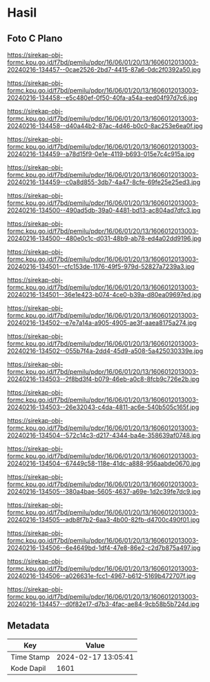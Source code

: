 # Hasil

## Foto C Plano

https://sirekap-obj-formc.kpu.go.id/f7bd/pemilu/pdpr/16/06/01/20/13/1606012013003-20240216-134457--0cae2526-2bd7-4415-87a6-0dc2f0392a50.jpg

https://sirekap-obj-formc.kpu.go.id/f7bd/pemilu/pdpr/16/06/01/20/13/1606012013003-20240216-134458--e5c480ef-0f50-40fa-a54a-eed04f97d7c6.jpg

https://sirekap-obj-formc.kpu.go.id/f7bd/pemilu/pdpr/16/06/01/20/13/1606012013003-20240216-134458--d40a44b2-87ac-4d46-b0c0-8ac253e6ea0f.jpg

https://sirekap-obj-formc.kpu.go.id/f7bd/pemilu/pdpr/16/06/01/20/13/1606012013003-20240216-134459--a78d15f9-0e1e-4119-b693-015e7c4c915a.jpg

https://sirekap-obj-formc.kpu.go.id/f7bd/pemilu/pdpr/16/06/01/20/13/1606012013003-20240216-134459--c0a8d855-3db7-4a47-8cfe-69fe25e25ed3.jpg

https://sirekap-obj-formc.kpu.go.id/f7bd/pemilu/pdpr/16/06/01/20/13/1606012013003-20240216-134500--490ad5db-39a0-4481-bd13-ac804ad7dfc3.jpg

https://sirekap-obj-formc.kpu.go.id/f7bd/pemilu/pdpr/16/06/01/20/13/1606012013003-20240216-134500--480e0c1c-d031-48b9-ab78-ed4a02dd9196.jpg

https://sirekap-obj-formc.kpu.go.id/f7bd/pemilu/pdpr/16/06/01/20/13/1606012013003-20240216-134501--cfc153de-1176-49f5-979d-52827a7239a3.jpg

https://sirekap-obj-formc.kpu.go.id/f7bd/pemilu/pdpr/16/06/01/20/13/1606012013003-20240216-134501--36e1e423-b074-4ce0-b39a-d80ea09697ed.jpg

https://sirekap-obj-formc.kpu.go.id/f7bd/pemilu/pdpr/16/06/01/20/13/1606012013003-20240216-134502--e7e7a14a-a905-4905-ae3f-aaea8175a274.jpg

https://sirekap-obj-formc.kpu.go.id/f7bd/pemilu/pdpr/16/06/01/20/13/1606012013003-20240216-134502--055b7f4a-2dd4-45d9-a508-5a425030339e.jpg

https://sirekap-obj-formc.kpu.go.id/f7bd/pemilu/pdpr/16/06/01/20/13/1606012013003-20240216-134503--2f8bd3f4-b079-46eb-a0c8-8fcb9c726e2b.jpg

https://sirekap-obj-formc.kpu.go.id/f7bd/pemilu/pdpr/16/06/01/20/13/1606012013003-20240216-134503--26e32043-c4da-4811-ac6e-540b505c165f.jpg

https://sirekap-obj-formc.kpu.go.id/f7bd/pemilu/pdpr/16/06/01/20/13/1606012013003-20240216-134504--572c14c3-d217-4344-ba4e-358639af0748.jpg

https://sirekap-obj-formc.kpu.go.id/f7bd/pemilu/pdpr/16/06/01/20/13/1606012013003-20240216-134504--67449c58-118e-41dc-a888-956aabde0670.jpg

https://sirekap-obj-formc.kpu.go.id/f7bd/pemilu/pdpr/16/06/01/20/13/1606012013003-20240216-134505--380a4bae-5605-4637-a69e-1d2c39fe7dc9.jpg

https://sirekap-obj-formc.kpu.go.id/f7bd/pemilu/pdpr/16/06/01/20/13/1606012013003-20240216-134505--adb8f7b2-6aa3-4b00-82fb-d4700c490f01.jpg

https://sirekap-obj-formc.kpu.go.id/f7bd/pemilu/pdpr/16/06/01/20/13/1606012013003-20240216-134506--6e4649bd-1df4-47e8-86e2-c2d7b875a497.jpg

https://sirekap-obj-formc.kpu.go.id/f7bd/pemilu/pdpr/16/06/01/20/13/1606012013003-20240216-134506--a026631e-fcc1-4967-b612-5169b472707f.jpg

https://sirekap-obj-formc.kpu.go.id/f7bd/pemilu/pdpr/16/06/01/20/13/1606012013003-20240216-134457--d0f82e17-d7b3-4fac-ae84-9cb58b5b724d.jpg


## Metadata

| Key        | Value               |
| ---------- | ------------------- |
| Time Stamp | 2024-02-17 13:05:41 |
| Kode Dapil | 1601                |




